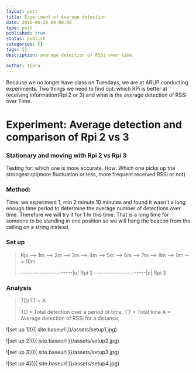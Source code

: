 ```yaml
---
layout: post
title: Experiment of Average detection
date: 2016-06-28 00:00:00
type: post
published: true
status: publish
categories: []
tags: []
description: average detection of RSSi over time.   

author: tiara
---
```


Because we no longer have class on Tuesdays, we are at ARUP conducting experiments. Two things we need to find out: which RPi is better at receiving information(Rpi 2 or 3) and what is the average detection of RSSi over Time. 

# Experiment: Average detection and comparison of Rpi 2 vs 3 

### Stationary and moving with Rpi 2 vs Rpi 3 

Testing for: which one is more accurate. 
How: Which one picks up the strongest rpi(more fluctuation or less, more frequent received RSSi or not)

### Method: 

Time: we experiment 1, min 2 minute 10 minutes and found it wasn't a long enough time period to determine the average number of detections over time. Therefore we will try it for 1 hr this time. That is a long time for someone to be standing in one position so we will hang the beacon from the ceiling on a string instead. 

### Set up 

> Rpi --> 1m --> 2m --> 3m --> 4m --> 5m --> 6m --> 7m --> 8m --> 9m --> 10m 
>
> ----------------------|o| Rpi 2
> ----------------------|o| Rpi 3

### Analysis 

> TD/TT = A
>
> TD = Total detection over a period of time. 
> TT = Total time 
> A  = Average detection of RSSi for a distance, 

![set up 1]({{ site.baseurl }}/assets/setup1.jpg)

![set up 2]({{ site.baseurl }}/assets/setup2.jpg)

![set up 3]({{ site.baseurl }}/assets/setup3.jpg)

![set up 4]({{ site.baseurl }}/assets/setup4.jpg)



